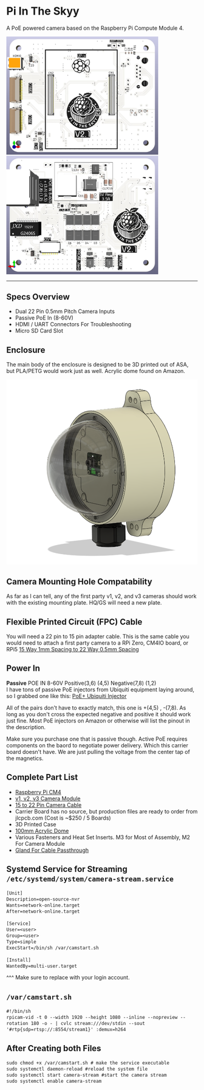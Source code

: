 # Pi In The Skyy 

A PoE powered camera based on the Raspberry Pi Compute Module 4.
<br>

<img src="/Assets/PCB-Front.jpg" alt="drawing" width="400"/> <img src="/Assets/PCB-Back.jpg" alt="drawing" width="400"/> 

----

## Specs Overview
- Dual 22 Pin 0.5mm Pitch Camera Inputs
- Passive PoE In (8-60V)
- HDMI / UART Connectors For Troubleshooting
- Micro SD Card Slot


## Enclosure
The main body of the enclosure is designed to be 3D printed out of ASA, but PLA/PETG would work just as well. Acrylic dome found on Amazon.

<img src="/Assets/Housing-3D-View.png" alt="drawing" width="800"/> 


## Camera Mounting Hole Compatability
As far as I can tell, any of the first party v1, v2, and v3 cameras should work with the existing mounting plate. HQ/GS will need a new plate.


## Flexible Printed Circuit (FPC) Cable
You will need a 22 pin to 15 pin adapter cable. This is the same cable you would need to attach a first party camera to a RPi Zero, CM4IO board, or RPi5
[15 Way 1mm Spacing to 22 Way 0.5mm Spacing](https://www.pishop.us/product/camera-cable-for-raspberry-pi-5/)


## Power In
**Passive** POE IN 8-60V        Positive(3,6) (4,5)  Negative(7,8) (1,2) <br>
I have tons of passive PoE injectors from Ubiquiti equipment laying around, so I grabbed one like this:
[PoE+ Ubiquiti Injector](https://www.bhphotovideo.com/c/product/1737953-REG/ubiquiti_networks_u_poe_at_802_3at_supported_poe_injector.html/?ap=y&ap=y&smp=y&smp=y&lsft=BI%3A5451&gad_source=1&gclid=Cj0KCQjwwuG1BhCnARIsAFWBUC2Srk6iD-r-BquvTg5gMVnUvmvvXXQUebGMEcndWcXucgtnzZV4jrsaAs08EALw_wcB)

All of the pairs don't have to exactly match, this one is +(4,5) , -(7,8). As long as you don't cross the expected negative and positive it should work just fine. Most PoE injectors on Amazon or otherwise will list the pinout in the description. 


Make sure you purchase one that is passive though. 
Active PoE requires components on the baord to negotiate power delivery. Which this carrier board doesn't have. We are just pulling the voltage from the center tap of the magnetics.



## Complete Part List
- [Raspberry Pi CM4](https://rpilocator.com/?cat=CM4)
- [v1, v2, v3 Camera Module](https://www.pishop.us/product/raspberry-pi-camera-module-3-wide/)
- [15 to 22 Pin Camera Cable](https://www.pishop.us/product/camera-cable-for-raspberry-pi-5/)
- Carrier Board has no source, but production files are ready to order from jlcpcb.com (Cost is ~$250 / 5 Boards)
- 3D Printed Case
- [100mm Acrylic Dome](https://www.amazon.com/dp/B07L6GLTNP?psc=1&ref=product_details)
- Various Fasteners and Heat Set Inserts. M3 for Most of Assembly, M2 For Camera Module
- [Gland For Cable Passthrough](https://www.mcmaster.com/5302N121/)


## Systemd Service for Streaming `/etc/systemd/system/camera-stream.service`
```
[Unit]
Description=open-source-nvr
Wants=network-online.target
After=network-online.target

[Service]
User=<user>
Group=<user>
Type=simple
ExecStart=/bin/sh /var/camstart.sh

[Install]
WantedBy=multi-user.target
```
^^^ Make sure to replace <user> with your login account.

## `/var/camstart.sh`
```
#!/bin/sh
rpicam-vid -t 0 --width 1920 --height 1080 --inline --nopreview --rotation 180 -o - | cvlc stream:///dev/stdin --sout '#rtp{sdp=rtsp://:8554/stream1}' :demux=h264

```


## After Creating both Files
```
sudo chmod +x /var/camstart.sh # make the service executable
sudo systemctl daemon-reload #reload the system file
sudo systemctl start camera-stream #start the camera stream
sudo systemctl enable camera-stream
```
